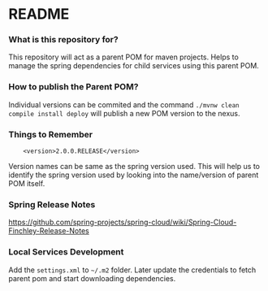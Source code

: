 # README #

### What is this repository for? ###

This repository will act as a parent POM for maven projects. 
Helps to manage the spring dependencies for child services using this parent POM. 

### How to publish the Parent POM? ###

Individual versions can be commited and the command `./mvnw clean compile install deploy` will publish a new POM version to the nexus.

### Things to Remember ###

```     
    <version>2.0.0.RELEASE</version>
```
Version names can be same as the spring version used. 
This will help us to identify the spring version used by looking into the name/version of parent POM itself.

### Spring Release Notes ###
https://github.com/spring-projects/spring-cloud/wiki/Spring-Cloud-Finchley-Release-Notes

### Local Services Development ###

Add the `settings.xml` to `~/.m2` folder. Later update the credentials to fetch parent pom and start downloading dependencies.
